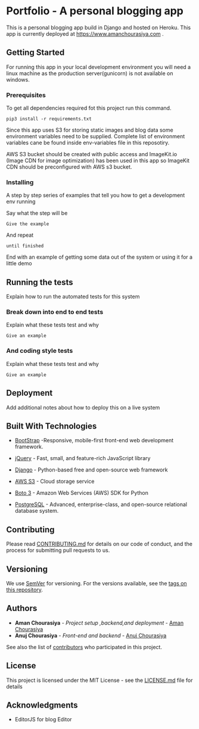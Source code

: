 # Portfolio - A personal blogging app

This is a personal blogging app build in Django and hosted on Heroku.
This app is currently deployed at https://www.amanchourasiya.com .

## Getting Started

For running this app in your local development environment you will need a linux machine as the production server(gunicorn) is not available on windows. 

### Prerequisites

To get all dependencies required fot this project run this command.

```
pip3 install -r requirements.txt
```

Since this app uses S3 for storing static images and blog data some environment variables need to be supplied. Complete list of environment variables cane be found inside env-variables file in this reposotiry.

AWS S3 bucket should be created with public access and ImageKit.io (Image CDN for image optimization) has been used in this app so ImageKit CDN should be preconfigured with AWS s3 bucket.

### Installing

A step by step series of examples that tell you how to get a development env running

Say what the step will be

```
Give the example
```

And repeat

```
until finished
```

End with an example of getting some data out of the system or using it for a little demo

## Running the tests

Explain how to run the automated tests for this system

### Break down into end to end tests

Explain what these tests test and why

```
Give an example
```

### And coding style tests

Explain what these tests test and why

```
Give an example
```

## Deployment

Add additional notes about how to deploy this on a live system

## Built With Technologies

* [BootStrap](https://getbootstrap.com/) -Responsive, mobile-first front-end web development framework. 
* [jQuery](https://jquery.com/) -  Fast, small, and feature-rich JavaScript library

* [Django](https://www.djangoproject.com/) - Python-based free and open-source web framework
* [AWS S3](https://aws.amazon.com/s3/) - Cloud storage service
* [Boto 3](https://boto3.amazonaws.com/v1/documentation/api/latest/index.html) - Amazon Web Services (AWS) SDK for Python
* [PostgreSQL](https://www.postgresql.org/) - Advanced, enterprise-class, and open-source relational database system.

## Contributing

Please read [CONTRIBUTING.md](https://gist.github.com/PurpleBooth/b24679402957c63ec426) for details on our code of conduct, and the process for submitting pull requests to us.

## Versioning

We use [SemVer](http://semver.org/) for versioning. For the versions available, see the [tags on this repository](https://github.com/your/project/tags). 

## Authors

* **Aman Chourasiya** - *Project setup ,backend,and deployment* - [Aman Chourasiya](https://github.com/amanchourasiya)
* **Anuj Chourasiya** - *Front-end and backend* - [Anuj Chourasiya](https://github.com/anuj-chourasiya)

See also the list of [contributors](https://github.com/your/project/contributors) who participated in this project.

## License

This project is licensed under the MIT License - see the [LICENSE.md](LICENSE.md) file for details

## Acknowledgments

* EditorJS for blog Editor


